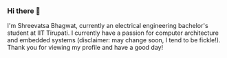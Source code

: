 ### Hi there 👋
I'm Shreevatsa Bhagwat, currently an electrical engineering bachelor's student at IIT Tirupati. I currently have a passion for computer architecture and embedded systems (disclaimer: may change soon, I tend to be fickle!). Thank you for viewing my profile and have a good day!
